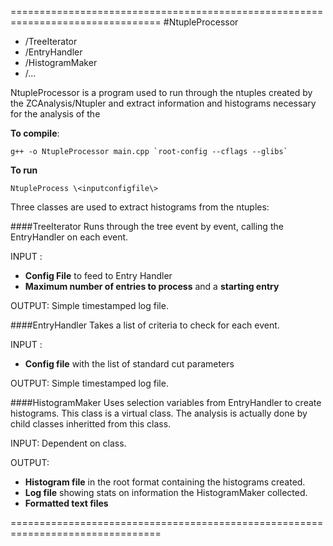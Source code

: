 ================================================================================
#NtupleProcessor
* /TreeIterator
* /EntryHandler
* /HistogramMaker
* /...


NtupleProcessor is a program used to run through the ntuples created by the
ZCAnalysis/Ntupler and extract information and histograms necessary for the 
analysis of the 

**To compile**:

```
g++ -o NtupleProcessor main.cpp `root-config --cflags --glibs`
```

**To run**

```
NtupleProcess \<inputconfigfile\>
```

Three classes are used to extract histograms from the ntuples:


####TreeIterator
Runs through the tree event by event, calling the EntryHandler on each event.

INPUT :
- **Config File** to feed to Entry Handler
- **Maximum number of entries to process** and a **starting entry**

OUTPUT: Simple timestamped log file.


####EntryHandler
Takes a list of criteria to check for each event.

INPUT :
- **Config file** with the list of standard cut parameters

OUTPUT: Simple timestamped log file.


####HistogramMaker
Uses selection variables from EntryHandler to create histograms. This class is a
virtual class. The analysis is actually done by child classes inheritted from
this class.

INPUT: Dependent on class.

OUTPUT:
- **Histogram file** in the root format containing the histograms created. 
- **Log file** showing stats on information the HistogramMaker collected.
- **Formatted text files**

================================================================================

